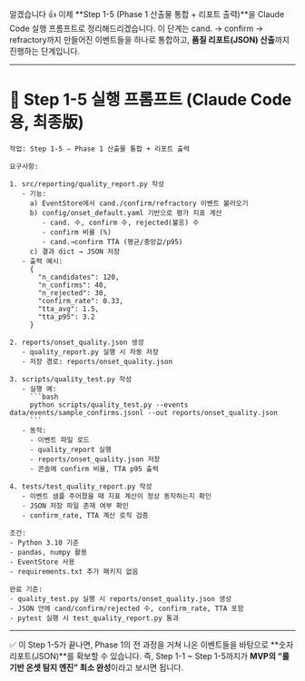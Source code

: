 알겠습니다 👍 이제 \*\*Step 1-5 (Phase 1 산출물 통합 + 리포트 출력)\*\*을 Claude Code 실행 프롬프트로 정리해드리겠습니다. 이 단계는 cand. → confirm → refractory까지 만들어진 이벤트들을 하나로 통합하고, **품질 리포트(JSON) 산출**까지 진행하는 단계입니다.

---

# 📌 Step 1-5 실행 프롬프트 (Claude Code용, 최종版)

````
작업: Step 1-5 — Phase 1 산출물 통합 + 리포트 출력

요구사항:

1. src/reporting/quality_report.py 작성
   - 기능:
     a) EventStore에서 cand./confirm/refractory 이벤트 불러오기
     b) config/onset_default.yaml 기반으로 평가 지표 계산
        - cand. 수, confirm 수, rejected(불응) 수
        - confirm 비율 (%)
        - cand.→confirm TTA (평균/중앙값/p95)
     c) 결과 dict → JSON 저장
   - 출력 예시:
     {
       "n_candidates": 120,
       "n_confirms": 40,
       "n_rejected": 30,
       "confirm_rate": 0.33,
       "tta_avg": 1.5,
       "tta_p95": 3.2
     }

2. reports/onset_quality.json 생성
   - quality_report.py 실행 시 자동 저장
   - 저장 경로: reports/onset_quality.json

3. scripts/quality_test.py 작성
   - 실행 예:
     ```bash
     python scripts/quality_test.py --events data/events/sample_confirms.jsonl --out reports/onset_quality.json
     ```
   - 동작:
     - 이벤트 파일 로드
     - quality_report 실행
     - reports/onset_quality.json 저장
     - 콘솔에 confirm 비율, TTA p95 출력

4. tests/test_quality_report.py 작성
   - 이벤트 샘플 주어졌을 때 지표 계산이 정상 동작하는지 확인
   - JSON 저장 파일 존재 여부 확인
   - confirm_rate, TTA 계산 로직 검증

조건:
- Python 3.10 기준
- pandas, numpy 활용
- EventStore 사용
- requirements.txt 추가 패키지 없음

완료 기준:
- quality_test.py 실행 시 reports/onset_quality.json 생성
- JSON 안에 cand/confirm/rejected 수, confirm_rate, TTA 포함
- pytest 실행 시 test_quality_report.py 통과
````

---

✅ 이 Step 1-5가 끝나면, Phase 1의 전 과정을 거쳐 나온 이벤트들을 바탕으로 \*\*숫자 리포트(JSON)\*\*를 확보할 수 있습니다.
즉, Step 1-1 \~ Step 1-5까지가 **MVP의 “룰 기반 온셋 탐지 엔진” 최소 완성**이라고 보시면 됩니다.
